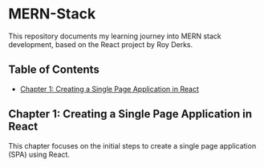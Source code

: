 # MERN-Stack

This repository documents my learning journey into MERN stack development, based on the React project by Roy Derks.

## Table of Contents
- [Chapter 1: Creating a Single Page Application in React](chapter-1)

## Chapter 1: Creating a Single Page Application in React

This chapter focuses on the initial steps to create a single page application (SPA) using React.

